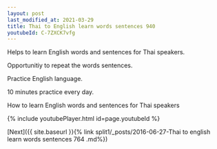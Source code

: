 ```yaml
---
layout: post
last_modified_at: 2021-03-29
title: Thai to English learn words sentences 940 
youtubeId: C-7ZXCK7vfg
---
```

 
 
Helps to learn English words and sentences for Thai speakers.

Opportunitiy to repeat the words sentences. 

Practice English language. 
 
10 minutes practice every day. 
 
How to learn English words and sentences for Thai speakers 
 
{% include youtubePlayer.html id=page.youtubeId %}
 
 
[Next]({{ site.baseurl }}{% link  split1/_posts/2016-06-27-Thai to english learn words sentences 764 .md%})
 
